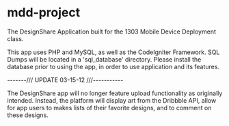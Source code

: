 mdd-project
===========

The DesignShare Application built for the 1303 Mobile Device Deployment class.


This app uses PHP and MySQL, as well as the CodeIgniter Framework. SQL Dumps will be located in a
'sql_database' directory. Please install the database prior to using the app, in order to use
application and its features.




-------///  UPDATE 03-15-12  ///-----------

The DesignShare app will no longer feature upload functionality as originally intended.
Instead, the platform will display art from the Dribbble API, allow for app users to makes lists
of their favorite designs, and to comment on these designs.